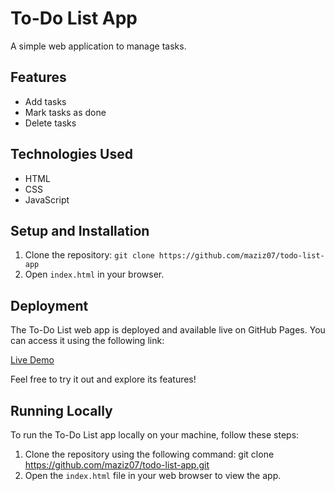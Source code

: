 # To-Do List App

A simple web application to manage tasks.

## Features

- Add tasks
- Mark tasks as done
- Delete tasks

## Technologies Used

- HTML
- CSS
- JavaScript

## Setup and Installation

1. Clone the repository: `git clone https://github.com/maziz07/todo-list-app`
2. Open `index.html` in your browser.

## Deployment

The To-Do List web app is deployed and available live on GitHub Pages. You can access it using the following link:

[Live Demo](https://maziz07.github.io/todo-list-app)

Feel free to try it out and explore its features!

## Running Locally

To run the To-Do List app locally on your machine, follow these steps:

1. Clone the repository using the following command:
git clone https://github.com/maziz07/todo-list-app.git
2. Open the `index.html` file in your web browser to view the app.